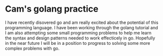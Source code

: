 # Cam's golang practice

I have recently disovered go and am really excited about the potential of this programming language. I have been working through the golang tutorial and I am also attempting some small programming problems to help me learn the syntax and design patterns needed to work effecticely in go. 
Hopefully in the near future I will be in a position to progress to solving some more complex problems with go.